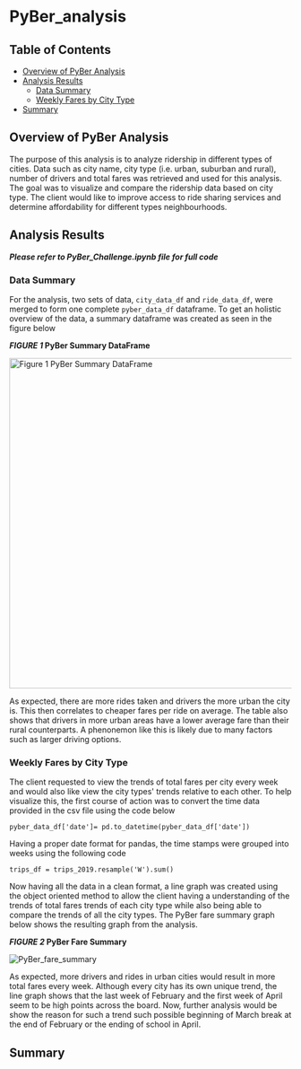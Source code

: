 # PyBer_analysis

## Table of Contents

- [Overview of PyBer Analysis](#overview-of-pyber-analysis)
- [Analysis Results](#analysis-results)
  * [Data Summary](#data-summary)
  * [Weekly Fares by City Type](#weekly-fares-by-city-type)
- [Summary](#summary)

## Overview of PyBer Analysis

The purpose of this analysis is to analyze ridership in different types of cities. Data such as city name, city type (i.e. urban, suburban and rural), number of drivers and total fares was retrieved and used for this analysis. The goal was to visualize and compare the ridership data based on city type. The client would like to improve access to ride sharing services and determine affordability for different types neighbourhoods.


## Analysis Results

**_Please refer to PyBer_Challenge.ipynb file for full code_**

### Data Summary

For the analysis, two sets of data, `city_data_df` and `ride_data_df`, were merged to form one complete `pyber_data_df` dataframe. To get an holistic overview of the data, a summary dataframe was created as seen in the figure below

**_FIGURE 1_ PyBer Summary DataFrame**

<img width="589" alt="Figure 1 PyBer Summary DataFrame" src="https://user-images.githubusercontent.com/86085601/127746522-749e2564-792c-4833-804f-f1a5fc8eae48.png">

As expected, there are more rides taken and drivers the more urban the city is. This then correlates to cheaper fares per ride on average. The table also shows that drivers in more urban areas have a lower average fare than their rural counterparts. A phenonemon like this is likely due to many factors such as larger driving options.

### Weekly Fares by City Type

The client requested to view the trends of total fares per city every week and would also like view the city types' trends relative to each other. To help visualize this, the first course of action was to convert the time data provided in the csv file using the code below
```
pyber_data_df['date']= pd.to_datetime(pyber_data_df['date'])
```

Having a proper date format for pandas, the time stamps were grouped into weeks using the following code
```
trips_df = trips_2019.resample('W').sum()
```

Now having all the data in a clean format, a line graph was created using the object oriented method to allow the client having a understanding of the trends of total fares trends of each city type while also being able to compare the trends of all the city types. The PyBer fare summary graph below shows the resulting graph from the analysis.

**_FIGURE 2_ PyBer Fare Summary**

![PyBer_fare_summary](https://user-images.githubusercontent.com/86085601/127746828-d3f9c2e3-6a6f-4714-bd1a-bb46394af329.png)

As expected, more drivers and rides in urban cities would result in more total fares every week. Although every city has its own unique trend, the line graph shows that the last week of February and the first week of April seem to be high points across the board. Now, further analysis would be show the reason for such a trend such possible beginning of March break at the end of February or the ending of school in April.


## Summary


